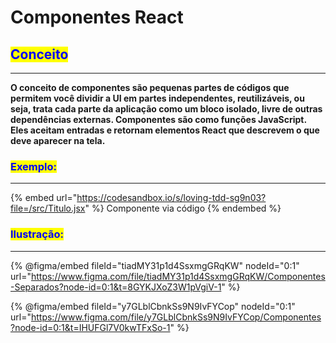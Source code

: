 # Componentes React

## <mark style="color:blue;">Conceito</mark>

***

&#x20;           **O conceito de componentes são pequenas partes de códigos que permitem você dividir a UI em partes independentes, reutilizáveis, ou seja, trata cada parte da aplicação como um bloco isolado, livre de outras dependências externas. Componentes são como funções JavaScript. Eles aceitam entradas e retornam elementos React que descrevem o que deve aparecer na tela.**

### &#x20;<mark style="color:blue;">Exemplo:</mark>

***

{% embed url="https://codesandbox.io/s/loving-tdd-sg9n03?file=/src/Titulo.jsx" %}
Componente via código
{% endembed %}

### &#x20;<mark style="color:blue;">Ilustração:</mark>

***

{% @figma/embed fileId="tiadMY31p1d4SsxmgGRqKW" nodeId="0:1" url="https://www.figma.com/file/tiadMY31p1d4SsxmgGRqKW/Componentes-Separados?node-id=0:1&t=8GYKJXoZ3W1pVgiV-1" %}

{% @figma/embed fileId="y7GLblCbnkSs9N9IvFYCop" nodeId="0:1" url="https://www.figma.com/file/y7GLblCbnkSs9N9IvFYCop/Componentes?node-id=0:1&t=IHUFGl7V0kwTFxSo-1" %}
